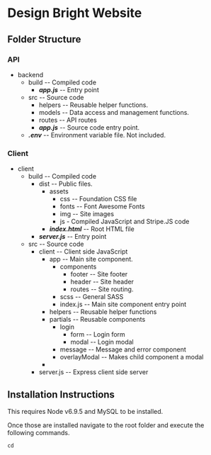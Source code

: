 # Design Bright Website

## Folder Structure
### API
* backend
  * build -- Compiled code
    * ***app.js*** -- Entry point
  * src -- Source code
    * helpers -- Reusable helper functions.
    * models -- Data access and management functions.
    * routes -- API routes
    * ***app.js*** -- Source code entry point.
  * ***.env*** -- Environment variable file. Not included.

### Client
* client
  * build -- Compiled code
    * dist -- Public files.
      * assets
        * css -- Foundation CSS file
        * fonts -- Font Awesome Fonts
        * img -- Site images
        * js - Compiled JavaScript and Stripe.JS code
      * ***index.html*** -- Root HTML file
    * ***server.js*** -- Entry point
  * src -- Source code
    * client -- Client side JavaScript
      * app -- Main site component.
        * components
          * footer -- Site footer
          * header -- Site header
          * routes -- Site routing.
        * scss -- General SASS
        * index.js -- Main site component entry point
      * helpers -- Reusable helper functions
      * partials -- Reusable components
        * login
          * form -- Login form
          * modal -- Login modal
        * message -- Message and error component
        * overlayModal -- Makes child component a modal
      * 
    * server.js -- Express client side server

## Installation Instructions
This requires Node v6.9.5 and MySQL to be installed.

Once those are installed navigate to the root folder and execute the following commands.
```
cd 
```